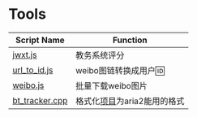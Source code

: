 # Tools



| Script Name                                                  | Function                                                     |
| ------------------------------------------------------------ | ------------------------------------------------------------ |
| [jwxt.js](https://github.com/xjs-js/Tools/blob/master/jwxt.js) | 教务系统评分                                                 |
| [url_to_id.js](https://github.com/xjs-js/Tools/blob/master/url_to_id.js) | weibo图链转换成用户🆔                                         |
| [weibo.js](https://github.com/xjs-js/Tools/blob/master/weibo.js) | 批量下载weibo图片                                            |
| [bt_tracker.cpp](https://github.com/xjs-js/Tools/blob/master/bt_tracker.cpp) | 格式化[项目](<https://github.com/ngosang/trackerslist>)为aria2能用的格式 |

